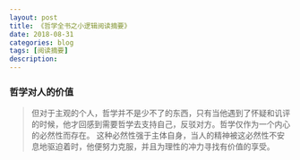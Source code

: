 ```yaml
---
layout: post
title: 《哲学全书之小逻辑阅读摘要》
date: 2018-08-31
categories: blog
tags: [阅读摘要]
description: 
---
```


### 哲学对人的价值
> 但对于主观的个人，哲学并不是少不了的东西，只有当他遇到了怀疑和讥评的时候，他才回感到需要哲学去支持自己，反驳对方。哲学仅作为一个内心的必然性而存在。
> 这种必然性强于主体自身，当人的精神被这必然性不安息地驱迫着时，他便努力克服，并且为理性的冲力寻找有价值的享受。
